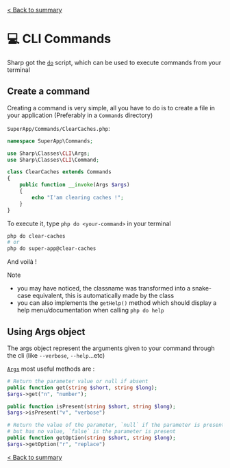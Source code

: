 [< Back to summary](../home.md)

# 💻 CLI Commands

Sharp got the [`do`](../../Core/Server/do) script, which can be used to execute commands from your terminal

## Create a command

Creating a command is very simple, all you have to do is to create a file
in your application (Preferably in a `Commands` directory)

`SuperApp/Commands/ClearCaches.php`:
```php
namespace SuperApp\Commands;

use Sharp\Classes\CLI\Args;
use Sharp\Classes\CLI\Command;

class ClearCaches extends Commands
{
    public function __invoke(Args $args)
    {
        echo "I'am clearing caches !";
    }
}
```

To execute it, type `php do <your-command>` in your terminal
```bash
php do clear-caches
# or
php do super-app@clear-caches
```
And voilà !

> [!NOTE]
> - you may have noticed, the classname was transformed into a snake-case equivalent, this is automatically made by the class
> - you can also implements the `getHelp()` method which should display a help menu/documentation when calling `php do help`

## Using Args object

The args object represent the arguments given to your command through the cli (like `--verbose`, `--help`...etc)

[`Args`](../../Classes/CLI/Args.php) most useful methods are :
```php
# Return the parameter value or null if absent
public function get(string $short, string $long);
$args->get("n", "number");

public function isPresent(string $short, string $long);
$args->isPresent("v", "verbose")

# Return the value of the parameter, `null` if the parameter is present
# but has no value, `false` is the parameter is present
public function getOption(string $short, string $long);
$args->getOption("r", "replace")
```

[< Back to summary](../home.md)